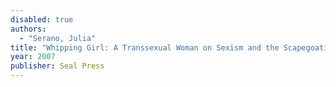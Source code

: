 ```yaml
---
disabled: true
authors:
  - "Serano, Julia"
title: "Whipping Girl: A Transsexual Woman on Sexism and the Scapegoating of Femininity"
year: 2007
publisher: Seal Press
---
```

